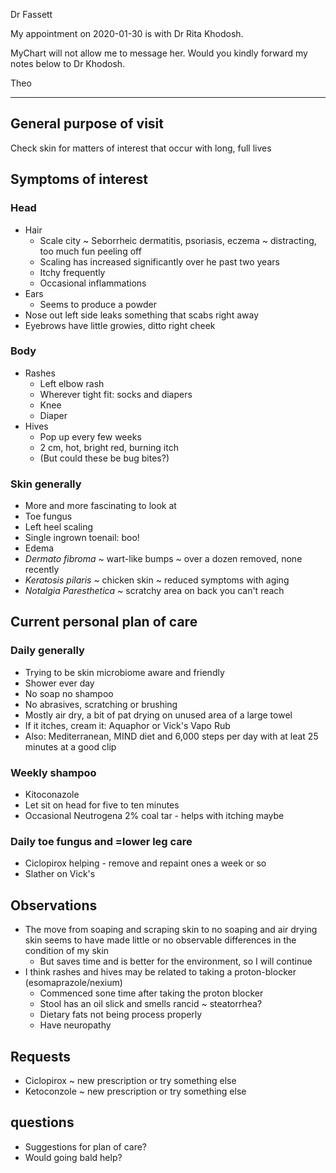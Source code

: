 Dr Fassett

My appointment on 2020-01-30 is with Dr Rita Khodosh.

MyChart will not allow me to message her. Would you kindly forward my notes below to Dr Khodosh.

Theo

***

## General purpose of visit

Check skin for matters of interest that occur with long, full lives

## Symptoms of interest

### Head

* Hair
	* Scale city ~ Seborrheic dermatitis, psoriasis, eczema ~ distracting, too much fun peeling off
	* Scaling has increased significantly over he past two years
	* Itchy frequently
	* Occasional inflammations
* Ears
	* Seems to produce a powder
* Nose out left side leaks something that scabs right away
* Eyebrows have little growies, ditto right cheek

### Body

* Rashes
	* Left elbow rash
	* Wherever tight fit: socks and diapers
	* Knee
	* Diaper
* Hives
	* Pop up every few weeks
	* 2 cm, hot, bright red, burning itch
	* (But could these be bug bites?)

### Skin generally

* More and more fascinating to look at
* Toe fungus
* Left heel scaling
* Single ingrown toenail: boo!
* Edema
* _Dermato fibroma_ ~ wart-like bumps ~ over a dozen removed, none recently
* _Keratosis pilaris_ ~ chicken skin ~ reduced symptoms with aging
* _Notalgia Paresthetica_ ~ scratchy area on back you can't reach


## Current personal plan of care


### Daily generally

* Trying to be skin microbiome aware and friendly
* Shower ever day
* No soap no shampoo
* No abrasives, scratching or brushing
* Mostly air dry, a bit of pat drying on unused area of a large towel
* If it itches, cream it: Aquaphor or Vick's Vapo Rub
* Also: Mediterranean, MIND diet and 6,000 steps per day with at leat 25 minutes at a good clip

### Weekly shampoo

* Kitoconazole
* Let sit on head for five to ten minutes
* Occasional Neutrogena 2% coal tar - helps with itching maybe

### Daily toe fungus and =lower leg care

* Ciclopirox helping - remove and repaint ones a week or so
* Slather on Vick's


## Observations

* The move from soaping and scraping skin to no soaping and air drying skin seems to have made little or no observable differences in the condition of my skin
	* But saves time and is better for the environment, so I will continue
* I think rashes and hives may be related to taking a proton-blocker (esomaprazole/nexium)
	* Commenced sone time after taking the proton blocker
	* Stool has an oil slick and smells rancid ~ steatorrhea?
	* Dietary fats not being process properly
	* Have neuropathy


## Requests

* Ciclopirox ~ new prescription or try something else
* Ketoconzole ~ new prescription or try something else

## questions

* Suggestions for plan of care?
* Would going bald help?
